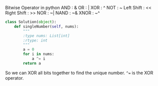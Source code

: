 Bitwise Operator in python
AND : &
OR : |
XOR : ^
NOT : ~
Left Shift : <<
Right Shift : >>
NOR : ~|
NAND : ~&
XNOR : ~^


```python
class Solution(object):
    def singleNumber(self, nums):
        """
        :type nums: List[int]
        :rtype: int
        """
        a = 0
        for i in nums:
            a ^= i
        return a
```
So we can XOR all bits together to find the unique number. `^=` is the XOR operator.


